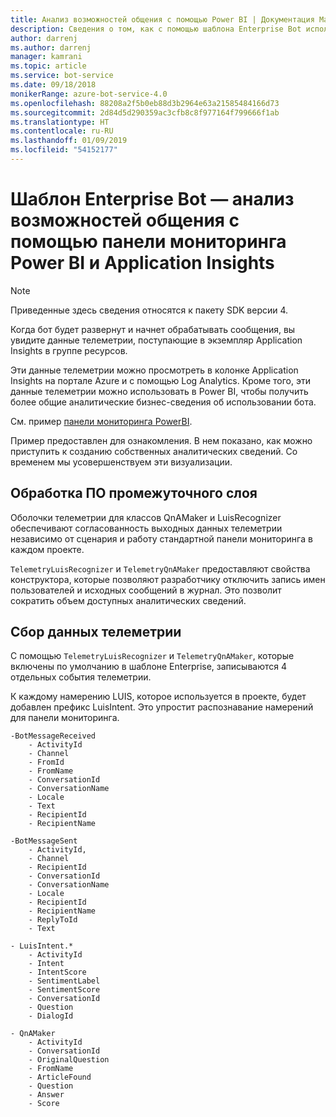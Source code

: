 ```yaml
---
title: Анализ возможностей общения с помощью Power BI | Документация Майкрософт
description: Сведения о том, как с помощью шаблона Enterprise Bot использовать Application Insights, чтобы получать аналитические сведения из Power BI.
author: darrenj
ms.author: darrenj
manager: kamrani
ms.topic: article
ms.service: bot-service
ms.date: 09/18/2018
monikerRange: azure-bot-service-4.0
ms.openlocfilehash: 88208a2f5b0eb88d3b2964e63a21585484166d73
ms.sourcegitcommit: 2d84d5d290359ac3cfb8c8f977164f799666f1ab
ms.translationtype: HT
ms.contentlocale: ru-RU
ms.lasthandoff: 01/09/2019
ms.locfileid: "54152177"
---
```

# <a name="enterprise-bot-template---conversational-analytics-using-powerbi-dashboard-and-application-insights"></a>Шаблон Enterprise Bot — анализ возможностей общения с помощью панели мониторинга Power BI и Application Insights

> [!NOTE]
> Приведенные здесь сведения относятся к пакету SDK версии 4. 

Когда бот будет развернут и начнет обрабатывать сообщения, вы увидите данные телеметрии, поступающие в экземпляр Application Insights в группе ресурсов. 

Эти данные телеметрии можно просмотреть в колонке Application Insights на портале Azure и с помощью Log Analytics. Кроме того, эти данные телеметрии можно использовать в Power BI, чтобы получить более общие аналитические бизнес-сведения об использовании бота.

См. пример [панели мониторинга PowerBI](https://aka.ms/botPowerBiTemplate). 

Пример предоставлен для ознакомления. В нем показано, как можно приступить к созданию собственных аналитических сведений. Со временем мы усовершенствуем эти визуализации. 


## <a name="middleware-processing"></a>Обработка ПО промежуточного слоя

Оболочки телеметрии для классов QnAMaker и LuisRecognizer обеспечивают согласованность выходных данных телеметрии независимо от сценария и работу стандартной панели мониторинга в каждом проекте.

```TelemetryLuisRecognizer``` и ```TelemetryQnAMaker``` предоставляют свойства конструктора, которые позволяют разработчику отключить запись имен пользователей и исходных сообщений в журнал. Это позволит сократить объем доступных аналитических сведений.

## <a name="telemetry-captured"></a>Сбор данных телеметрии

С помощью ```TelemetryLuisRecognizer``` и ```TelemetryQnAMaker```, которые включены по умолчанию в шаблоне Enterprise, записываются 4 отдельных события телеметрии. 

К каждому намерению LUIS, которое используется в проекте, будет добавлен префикс LuisIntent. Это упростит распознавание намерений для панели мониторинга.

```
-BotMessageReceived
    - ActivityId
    - Channel
    - FromId
    - FromName
    - ConversationId
    - ConversationName
    - Locale
    - Text
    - RecipientId
    - RecipientName
```
  
```
-BotMessageSent
    - ActivityId,
    - Channel
    - RecipientId
    - ConversationId
    - ConversationName
    - Locale
    - RecipientId
    - RecipientName
    - ReplyToId
    - Text
```

```
- LuisIntent.*
    - ActivityId
    - Intent
    - IntentScore
    - SentimentLabel
    - SentimentScore
    - ConversationId
    - Question
    - DialogId
```

```
- QnAMaker
    - ActivityId
    - ConversationId
    - OriginalQuestion
    - FromName
    - ArticleFound
    - Question
    - Answer
    - Score
```